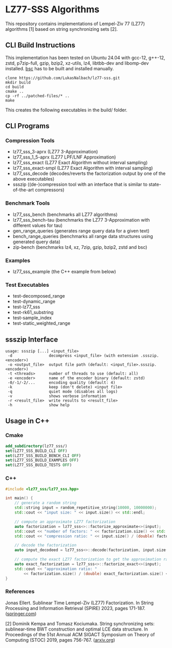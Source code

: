 # LZ77-SSS Algorithms
This repository contains implementations of Lempel-Ziv 77 (LZ77) algorithms [1] based on string synchronizing sets [2].

## CLI Build Instructions
This implementation has been tested on Ubuntu 24.04 with gcc-12, g++-12, zstd, p7zip-full, gzip, bzip2, xz-utils, lz4, libtbb-dev and libomp-dev installed. [bsc](https://github.com/IlyaGrebnov/libbsc) has to be built and installed manually.

```shell
clone https://github.com/LukasNalbach/lz77-sss.git
mkdir build
cd build
cmake ..
cp -rf ../patched-files/* ..
make
```

This creates the following executables in the build/ folder.

## CLI Programs
### Compression Tools
- lz77_sss_3-aprx (LZ77 3-Approximation)
- lz77_sss_1_5-aprx (LZ77 LPF/LNF Approximation)
- lz77_sss_exact (LZ77 Exact Algorithm without interval sampling)
- lz77_sss_exact-smpl (LZ77 Exact Algorithm with interval sampling)
- lz77_sss_decode (decodes/reverts the factorization output by one of the above executables)
- ssszip ((de-)compression tool with an interface that is similar to state-of-the-art compressors)

### Benchmark Tools
- lz77_sss_bench (benchmarks all LZ77 algorithms)
- lz77_sss_bench-tau (benchmarks the LZ77 3-Approximation with different values for tau)
- gen_range_queries (generates range query data for a given text)
- bench_range_queries (benchmarks all range data structures using generated query data)
- zip-bench (benchmarks lz4, xz, 7zip, gzip, bzip2, zstd and bsc)

### Examples
- lz77_sss_example (the C++ example from below)

### Test Executables
- test-decomposed_range
- test-dynamic_range
- test-lz77_sss
- test-rk61_substring
- test-sample_index
- test-static_weighted_range

## ssszip Interface
```
usage: ssszip [...] <input_file>
 -d                decompress <input_file> (with extension .ssszip.<encoder>)
 -o <output_file>  output file path (default: <input_file>.ssszip.<encoder>)
 -t <threads>      number of threads to use (default: all)
 -e <encoder>      name of the encoder binary (default: zstd)
 -0/-1/-2/...      encoding quality (default: 4)
 -k                keep (don't delete) <input file>
 -q                quiet mode (disables all logs)
 -v                shows verbose information
 -r <result_file>  write results to <result_file>
 -h                show help
```

## Usage in C++
### Cmake
```cmake
add_subdirectory(lz77_sss/)
set(LZ77_SSS_BUILD_CLI OFF)
set(LZ77_SSS_BUILD_BENCH_CLI OFF)
set(LZ77_SSS_BUILD_EXAMPLES OFF)
set(LZ77_SSS_BUILD_TESTS OFF)
```

### C++
```c++
#include <lz77_sss/lz77_sss.hpp>

int main() {
    // generate a random string
    std::string input = random_repetitive_string(10000, 10000000);
    std::cout << "input size: " << input.size() << std::endl;

    // compute an approximate LZ77 factorization
    auto factorization = lz77_sss<>::factorize_approximate<>(input);
    std::cout << "number of factors: " << factorization.size() << std::endl;
    std::cout << "compression ratio: " << input.size() / (double) factorization.size() << std::endl;

    // decode the factorization
    auto input_decodeed = lz77_sss<>::decode(factorization, input.size());

    // compute the exact LZ77 factorization to get the approximation ratio
    auto exact_factorization = lz77_sss<>::factorize_exact<>(input);
    std::cout << "approximation ratio: "
        << factorization.size() / (double) exact_factorization.size() << std::endl;
}
```

### References
Jonas Ellert. Sublinear Time Lempel-Ziv (LZ77) Factorization. In String Processing and Information Retrieval (SPIRE) 2023, pages 171-187. ([springer.com](https://link.springer.com/chapter/10.1007/978-3-031-43980-3_14))

[2] Dominik Kempa and Tomasz Kociumaka. String synchronizing sets: sublinear-time BWT construction and optimal LCE data structure. In Proceedings of the 51st Annual ACM SIGACT Symposium on Theory of Computing (STOC) 2019, pages 756-767. ([arxiv.org](https://arxiv.org/abs/1904.04228))